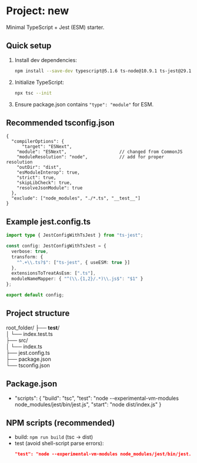 # Project: new

Minimal TypeScript + Jest (ESM) starter.

## Quick setup

1. Install dev dependencies:
   ```sh
   npm install --save-dev typescript@5.1.6 ts-node@10.9.1 ts-jest@29.1.1 jest@29.6.2 @types/jest@29.5.3
   ```
2. Initialize TypeScript:
   ```sh
   npx tsc --init
   ```
3. Ensure package.json contains `"type": "module"` for ESM.

## Recommended tsconfig.json
```jsonc
{
  "compilerOptions": {
      "target": "ESNext",
    "module": "ESNext",                    // changed from CommonJS
    "moduleResolution": "node",            // add for proper resolution
    "outDir": "dist",
    "esModuleInterop": true,
    "strict": true,
    "skipLibCheck": true,
    "resolveJsonModule": true
  },
  "exclude": ["node_modules", "./*.ts", "__test__"]
}
```

## Example jest.config.ts
```ts
import type { JestConfigWithTsJest } from "ts-jest";

const config: JestConfigWithTsJest = {
  verbose: true,
  transform: {
    "^.+\\.ts?$": ["ts-jest", { useESM: true }]
  },
  extensionsToTreatAsEsm: [".ts"],
  moduleNameMapper: { "^(\\.{1,2}/.*)\\.js$": "$1" }
};

export default config;
```

## Project structure
root_folder/
├── __test__/  
│   └── index.test.ts  
├── src/  
│   └── index.ts  
├── jest.config.ts  
├── package.json  
└── tsconfig.json


## Package.json
- "scripts": {
     "build": "tsc",
    "test": "node --experimental-vm-modules node_modules/jest/bin/jest.js",
    "start": "node dist/index.js"
  }


## NPM scripts (recommended)
- build: `npm run build` (tsc → dist)
- test (avoid shell-script parse errors):  
  ```json
  "test": "node --experimental-vm-modules node_modules/jest/bin/jest.js"
  ```


